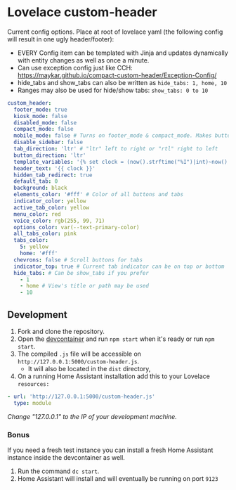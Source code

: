 # Lovelace custom-header

Current config options. Place at root of lovelace yaml (the following config
will result in one ugly header/footer):

- EVERY Config item can be templated with Jinja and updates dynamically with entity changes as well as once a minute.
- Can use exception config just like CCH: https://maykar.github.io/compact-custom-header/Exception-Config/
- hide_tabs and show_tabs can also be written as `hide_tabs: 1, home, 10`
- Ranges may also be used for hide/show tabs: `show_tabs: 0 to 10`

```yaml
custom_header:
  footer_mode: true
  kiosk_mode: false
  disabled_mode: false
  compact_mode: false
  mobile_mode: false # Turns on footer_mode & compact_mode. Makes button & tab directions right to left
  disable_sidebar: false
  tab_direction: 'ltr' # "ltr" left to right or "rtl" right to left
  button_direction: 'ltr'
  template_variables: '{% set clock = (now().strftime("%I")|int)~now().strftime(":%M") %}'
  header_text: '{{ clock }}'
  hidden_tab_redirect: true
  default_tab: 0
  background: black
  elements_color: '#fff' # Color of all buttons and tabs
  indicator_color: yellow
  active_tab_color: yellow
  menu_color: red
  voice_color: rgb(255, 99, 71)
  options_color: var(--text-primary-color)
  all_tabs_color: pink
  tabs_color:
    5: yellow
    home: '#fff'
  chevrons: false # Scroll buttons for tabs
  indicator_top: true # Current tab indicator can be on top or bottom
  hide_tabs: # Can be show_tabs if you prefer
    - 1
    - home # View's title or path may be used
    - 10
```

## Development

1. Fork and clone the repository.
2. Open the [devcontainer][devcontainer] and run `npm start` when it's ready or
   run `npm start`.
3. The compiled `.js` file will be accessible on
   `http://127.0.0.1:5000/custom-header.js`.
   - It will also be located in the `dist` directory,
4. On a running Home Assistant installation add this to your Lovelace
   `resources:`

```yaml
- url: 'http://127.0.0.1:5000/custom-header.js'
  type: module
```

_Change "127.0.0.1" to the IP of your development machine._

### Bonus

If you need a fresh test instance you can install a fresh Home Assistant instance inside the devcontainer as well.

1. Run the command `dc start`.
2. Home Assistant will install and will eventually be running on port `9123`

<!--Links -->

[devcontainer]: https://code.visualstudio.com/docs/remote/containers
